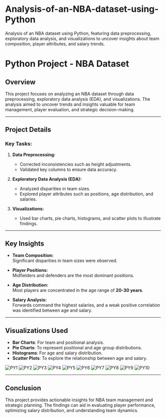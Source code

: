 # Analysis-of-an-NBA-dataset-using-Python
Analysis of an NBA dataset using Python, featuring data preprocessing, exploratory data analysis, and visualizations to uncover insights about team composition, player attributes, and salary trends.
# Python Project - NBA Dataset

## Overview

This project focuses on analyzing an NBA dataset through data preprocessing, exploratory data analysis (EDA), and visualizations. The analysis aimed to uncover trends and insights valuable for team management, player evaluation, and strategic decision-making.

---

## Project Details

### Key Tasks:
1. **Data Preprocessing:**
   - Corrected inconsistencies such as height adjustments.
   - Validated key columns to ensure data accuracy.

2. **Exploratory Data Analysis (EDA):**
   - Analyzed disparities in team sizes.
   - Explored player attributes such as positions, age distribution, and salaries.

3. **Visualizations:**
   - Used bar charts, pie charts, histograms, and scatter plots to illustrate findings.

---

## Key Insights

- **Team Composition:**  
  Significant disparities in team sizes were observed.  

- **Player Positions:**  
  Midfielders and defenders are the most dominant positions.  

- **Age Distribution:**  
  Most players are concentrated in the age range of **20-30 years**.  

- **Salary Analysis:**  
  Forwards command the highest salaries, and a weak positive correlation was identified between age and salary.

---

## Visualizations Used

- **Bar Charts**: For team and positional analysis.  
- **Pie Charts**: To represent positional and age group distributions.  
- **Histograms**: For age and salary distribution.  
- **Scatter Plots**: To explore the relationship between age and salary.

  
![PY1](https://github.com/user-attachments/assets/f01bfaf0-3237-4730-85d4-a0197bc01c3b)
![PY2](https://github.com/user-attachments/assets/02820d66-0f04-4ad1-aec9-47dd833bd993)
![PY3](https://github.com/user-attachments/assets/8b8df5df-bd50-401a-83aa-a2e08dedd05c)
![PY4](https://github.com/user-attachments/assets/56b990fd-37a8-4716-84be-3ca2da30b471)
![PY5](https://github.com/user-attachments/assets/b8080d9d-7dba-44e3-9044-630074b4f587)
![PY6](https://github.com/user-attachments/assets/a04ae3ed-3605-4649-9a34-efd51d30bb66)
![PY7](https://github.com/user-attachments/assets/19d52f03-761a-44f7-9a82-b91df7bc38d6)
![PY8](https://github.com/user-attachments/assets/a43e3105-5c1c-42f6-921a-14e27b6461ce)
![PY9](https://github.com/user-attachments/assets/d765b485-9382-4a61-901a-665b975418c1)
![PY10](https://github.com/user-attachments/assets/17da6247-08ac-4816-b2d7-5fc40bea1816)

---

## Conclusion

This project provides actionable insights for NBA team management and strategic planning. The findings can aid in evaluating player performance, optimizing salary distribution, and understanding team dynamics.
